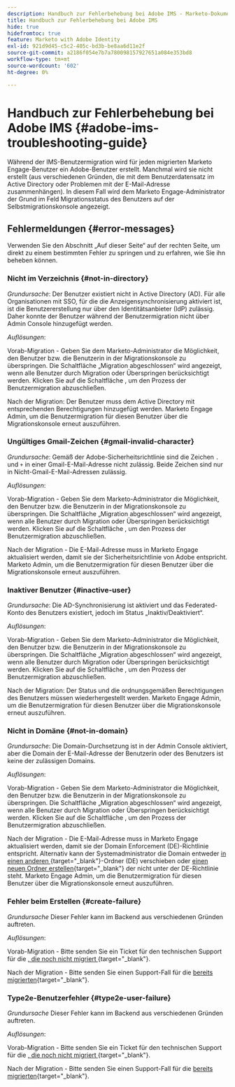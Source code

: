 ```yaml
---
description: Handbuch zur Fehlerbehebung bei Adobe IMS - Marketo-Dokumente - Produktdokumentation
title: Handbuch zur Fehlerbehebung bei Adobe IMS
hide: true
hidefromtoc: true
feature: Marketo with Adobe Identity
exl-id: 921d9d45-c5c2-405c-bd3b-be8aa6d11e2f
source-git-commit: a2186f054e7b7a780098157927651a084e353bd8
workflow-type: tm+mt
source-wordcount: '602'
ht-degree: 0%

---
```


# Handbuch zur Fehlerbehebung bei Adobe IMS {#adobe-ims-troubleshooting-guide}

Während der IMS-Benutzermigration wird für jeden migrierten Marketo Engage-Benutzer ein Adobe-Benutzer erstellt. Manchmal wird sie nicht erstellt (aus verschiedenen Gründen, die mit dem Benutzerdatensatz im Active Directory oder Problemen mit der E-Mail-Adresse zusammenhängen). In diesem Fall wird dem Marketo Engage-Administrator der Grund im Feld Migrationsstatus des Benutzers auf der Selbstmigrationskonsole angezeigt.

## Fehlermeldungen {#error-messages}

Verwenden Sie den Abschnitt „Auf dieser Seite“ auf der rechten Seite, um direkt zu einem bestimmten Fehler zu springen und zu erfahren, wie Sie ihn beheben können.

### Nicht im Verzeichnis {#not-in-directory}

_Grundursache_: Der Benutzer existiert nicht in Active Directory (AD). Für alle Organisationen mit SSO, für die die Anzeigensynchronisierung aktiviert ist, ist die Benutzererstellung nur über den Identitätsanbieter (IdP) zulässig. Daher konnte der Benutzer während der Benutzermigration nicht über Admin Console hinzugefügt werden.

_Auflösungen_:

Vorab-Migration - Geben Sie dem Marketo-Administrator die Möglichkeit, den Benutzer bzw. die Benutzerin in der Migrationskonsole zu überspringen. Die Schaltfläche „Migration abgeschlossen“ wird angezeigt, wenn alle Benutzer durch Migration oder Überspringen berücksichtigt werden. Klicken Sie auf die Schaltfläche , um den Prozess der Benutzermigration abzuschließen.

Nach der Migration: Der Benutzer muss dem Active Directory mit entsprechenden Berechtigungen hinzugefügt werden. Marketo Engage Admin, um die Benutzermigration für diesen Benutzer über die Migrationskonsole erneut auszuführen.

### Ungültiges Gmail-Zeichen {#gmail-invalid-character}

_Grundursache_: Gemäß der Adobe-Sicherheitsrichtlinie sind die Zeichen `.` und `+` in einer Gmail-E-Mail-Adresse nicht zulässig. Beide Zeichen sind nur in Nicht-Gmail-E-Mail-Adressen zulässig.

_Auflösungen_:

Vorab-Migration - Geben Sie dem Marketo-Administrator die Möglichkeit, den Benutzer bzw. die Benutzerin in der Migrationskonsole zu überspringen. Die Schaltfläche „Migration abgeschlossen“ wird angezeigt, wenn alle Benutzer durch Migration oder Überspringen berücksichtigt werden. Klicken Sie auf die Schaltfläche , um den Prozess der Benutzermigration abzuschließen.

Nach der Migration - Die E-Mail-Adresse muss in Marketo Engage aktualisiert werden, damit sie der Sicherheitsrichtlinie von Adobe entspricht. Marketo Admin, um die Benutzermigration für diesen Benutzer über die Migrationskonsole erneut auszuführen.

### Inaktiver Benutzer {#inactive-user}

_Grundursache_: Die AD-Synchronisierung ist aktiviert und das Federated-Konto des Benutzers existiert, jedoch im Status „Inaktiv/Deaktiviert“.

_Auflösungen_:

Vorab-Migration - Geben Sie dem Marketo-Administrator die Möglichkeit, den Benutzer bzw. die Benutzerin in der Migrationskonsole zu überspringen. Die Schaltfläche „Migration abgeschlossen“ wird angezeigt, wenn alle Benutzer durch Migration oder Überspringen berücksichtigt werden. Klicken Sie auf die Schaltfläche , um den Prozess der Benutzermigration abzuschließen.

Nach der Migration: Der Status und die ordnungsgemäßen Berechtigungen des Benutzers müssen wiederhergestellt werden. Marketo Engage Admin, um die Benutzermigration für diesen Benutzer über die Migrationskonsole erneut auszuführen.

### Nicht in Domäne {#not-in-domain}

_Grundursache_: Die Domain-Durchsetzung ist in der Admin Console aktiviert, aber die Domain der E-Mail-Adresse der Benutzerin oder des Benutzers ist keine der zulässigen Domains.

_Auflösungen_:

Vorab-Migration - Geben Sie dem Marketo-Administrator die Möglichkeit, den Benutzer bzw. die Benutzerin in der Migrationskonsole zu überspringen. Die Schaltfläche „Migration abgeschlossen“ wird angezeigt, wenn alle Benutzer durch Migration oder Überspringen berücksichtigt werden. Klicken Sie auf die Schaltfläche , um den Prozess der Benutzermigration abzuschließen.

Nach der Migration - Die E-Mail-Adresse muss in Marketo Engage aktualisiert werden, damit sie der Domain Enforcement (DE)-Richtlinie entspricht. Alternativ kann der Systemadministrator die Domain entweder [in einen anderen ](https://helpx.adobe.com/enterprise/using/manage-domains-directories.html#move-domains-across-directories){target="_blank"}-Ordner (DE) verschieben oder [einen neuen Ordner erstellen](https://helpx.adobe.com/de/enterprise/using/set-up-identity.html){target="_blank"} der nicht unter der DE-Richtlinie steht. Marketo Engage Admin, um die Benutzermigration für diesen Benutzer über die Migrationskonsole erneut auszuführen.

### Fehler beim Erstellen {#create-failure}

_Grundursache_ Dieser Fehler kann im Backend aus verschiedenen Gründen auftreten.

_Auflösungen_:

Vorab-Migration - Bitte senden Sie ein Ticket für den technischen Support für die [, die noch nicht migriert ](https://nation.marketo.com/t5/support/ct-p/Support){target="_blank"}.

Nach der Migration - Bitte senden Sie einen Support-Fall für die [bereits migrierten](https://experienceleague.adobe.com/home?support-tab=home#support){target="_blank"}.

### Type2e-Benutzerfehler {#type2e-user-failure}

_Grundursache_ Dieser Fehler kann im Backend aus verschiedenen Gründen auftreten.

_Auflösungen_:

Vorab-Migration - Bitte senden Sie ein Ticket für den technischen Support für die [, die noch nicht migriert ](https://nation.marketo.com/t5/support/ct-p/Support){target="_blank"}.

Nach der Migration - Bitte senden Sie einen Support-Fall für die [bereits migrierten](https://experienceleague.adobe.com/home?support-tab=home#support){target="_blank"}.
